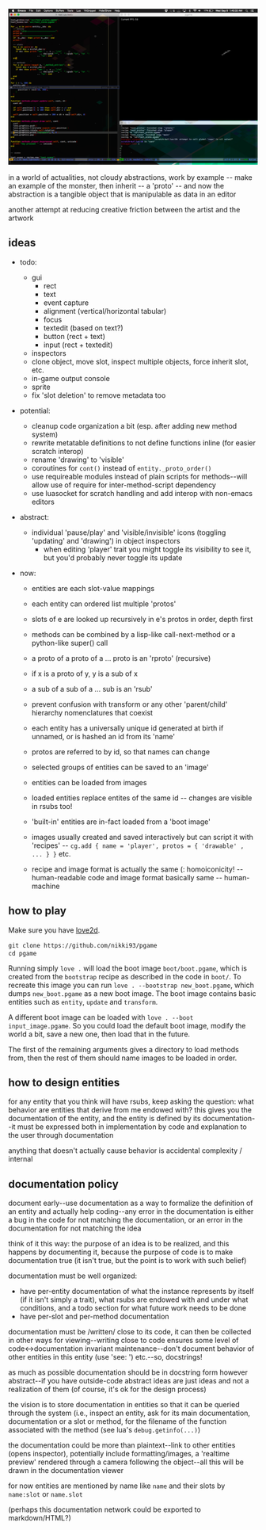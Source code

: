 ![pgame](screenshot.png "pgame")

in a world of actualities, not cloudy abstractions, work by example -- make an
example of the monster, then inherit -- a 'proto' -- and now the abstraction is
a tangible object that is manipulable as data in an editor 

another attempt at reducing creative friction between the artist and the artwork


ideas
-----

+ todo:
  - gui
    - rect
    - text
    - event capture
    - alignment (vertical/horizontal tabular)
    - focus
    - textedit (based on text?)
    - button (rect + text)
    - input (rect + textedit)
  - inspectors
  - clone object, move slot, inspect multiple objects, force inherit slot, etc.
  - in-game output console
  - sprite
  - fix 'slot deletion' to remove metadata too

+ potential:
    - cleanup code organization a bit (esp. after adding new method system)
    - rewrite metatable definitions to not define functions inline (for easier
      scratch interop)
    - rename 'drawing' to 'visible'
    - coroutines for `cont()` instead of `entity._proto_order()`
    - use requireable modules instead of plain scripts for methods--will allow
      use of require for inter-method-script dependency
    - use luasocket for scratch handling and add interop with non-emacs editors

+ abstract:
    - individual 'pause/play' and 'visible/invisible' icons (toggling 'updating'
      and 'drawing') in object inspectors
        - when editing 'player' trait you might toggle its visibility to see it,
          but you'd probably never toggle its update


+ now:
    - entities are each slot-value mappings
    - each entity can ordered list multiple 'protos'
    - slots of e are looked up recursively in e's protos in order, depth first
    - methods can be combined by a lisp-like call-next-method or a python-like
      super() call

    - a proto of a proto of a ... proto is an 'rproto' (recursive)
    - if x is a proto of y, y is a sub of x
    - a sub of a sub of a ... sub is an 'rsub'
    - prevent confusion with transform or any other 'parent/child' hierarchy
      nomenclatures that coexist

    - each entity has a universally unique id generated at birth if unnamed, or
      is hashed an id from its 'name'
    - protos are referred to by id, so that names can change

    - selected groups of entities can be saved to an 'image'
    - entities can be loaded from images
    - loaded entities replace entites of the same id -- changes are visible in
      rsubs too!

    - 'built-in' entities are in-fact loaded from a 'boot image'
    - images usually created and saved interactively but can script it with
      'recipes' -- `cg.add { name = 'player', protos = { 'drawable' , ... } }`
      etc.
    - recipe and image format is actually the same (: homoiconicity! --
      human-readable code and image format basically same -- human-machine


how to play
-----------

Make sure you have [love2d](https://love2d.org/).

```
git clone https://github.com/nikki93/pgame
cd pgame
```

Running simply `love .` will load the boot image `boot/boot.pgame`, which is
created from the `bootstrap` recipe as described in the code in `boot/`. To
recreate this image you can run `love . --bootstrap new_boot.pgame`, which dumps
`new_boot.pgame` as a new boot image. The boot image contains basic entities
such as `entity`, `update` and `transform`.

A different boot image can be loaded with `love . --boot input_image.pgame`. So
you could load the default boot image, modify the world a bit, save a new one,
then load that in the future.

The first of the remaining arguments gives a directory to load methods from,
then the rest of them should name images to be loaded in order.


how to design entities
----------------------

for any entity that you think will have rsubs, keep asking the question:
    what behavior are entities that derive from me endowed with?
this gives you the documentation of the entity, and the entity is defined by its
documentation--it must be expressed both in implementation by code and
explanation to the user through documentation

anything that doesn't actually cause behavior is accidental complexity /
internal


documentation policy
--------------------

document early--use documentation as a way to formalize the definition of an
entity and actually help coding--any error in the documentation is either a bug
in the code for not matching the documentation, or an error in the documentation
for not matching the idea

think of it this way: the purpose of an idea is to be realized, and this happens
by documenting it, because the purpose of code is to make documentation true (it
isn't true, but the point is to work with such belief)

documentation must be well organized:
  - have per-entity documentation of what the instance represents by itself (if
    it isn't simply a trait), what rsubs are endowed with and under what
    conditions, and a todo section for what future work needs to be done
  - have per-slot and per-method documentation

documentation must be /written/ close to its code, it can then be collected in
other ways for viewing--writing close to code ensures some level of
code<->documentation invariant maintenance--don't document behavior of other
entities in this entity (use 'see: ') etc.--so, docstrings!

as much as possible documentation should be in docstring form however
abstract--if you have outside-code abstract ideas are just ideas and not a
realization of them (of course, it's ok for the design process)

the vision is to store documentation in entities so that it can be queried
through the system (i.e., inspect an entity, ask for its main documentation,
documentation or a slot or method, for the filename of the function associated
with the method (see lua's `debug.getinfo(...)`)

the documentation could be more than plaintext--link to other entities (opens
inspector), potentially include formatting/images, a 'realtime preview' rendered
through a camera following the object--all this will be drawn in the
documentation viewer

for now entities are mentioned by name like `name` and their slots by `name:slot` or `name.slot`

(perhaps this documentation network could be exported to markdown/HTML?)

